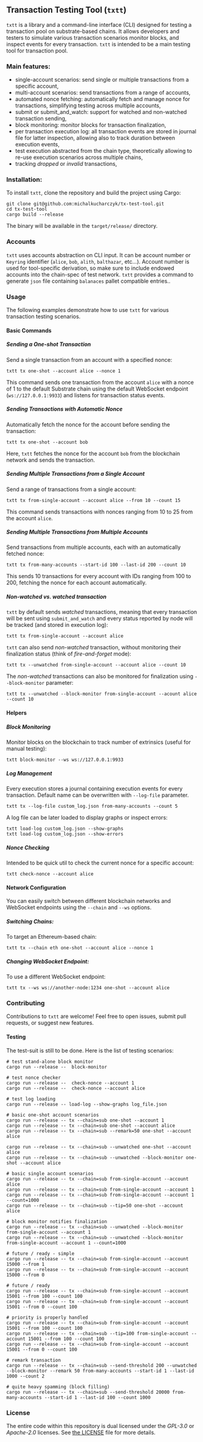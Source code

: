 ## Transaction Testing Tool (`txtt`)

`txtt` is a library and a command-line interface (CLI) designed for testing a transaction pool on substrate-based chains. It allows developers and testers to simulate various transaction scenarios monitor blocks, and inspect events for every transaction. `txtt` is intended to be a main testing tool for transaction pool.

### Main features:
- single-account scenarios: send single or multiple transactions from a specific account,
- multi-account scenarios: send transactions from a range of accounts,
- automated nonce fetching: automatically fetch and manage nonce for transactions, simplifying testing across multiple accounts,
- submit or submit_and_watch: support for watched and non-watched transaction sending,
- block monitoring: monitor blocks for transaction finalization,
- per transaction execution log: all transaction events are stored in journal file for latter inspection, allowing also to track duration between execution events,
- test execution abstracted from the chain type, theoretically allowing to re-use execution scenarios across multiple chains,
- tracking *dropped* or *invalid* transactions, 

### Installation:

To install `txtt`, clone the repository and build the project using Cargo:
```
git clone git@github.com:michalkucharczyk/tx-test-tool.git
cd tx-test-tool
cargo build --release
```

The binary will be available in the `target/release/` directory.

### Accounts
`txtt` uses accounts abstraction on CLI input. It can be account number or `Keyring` identifier (`alice`, `bob`, `alith`, `balthazar`, etc...).
Account number is used for tool-specific derivation, so make sure to include endowed accounts into the chain-spec of test network. `txtt` provides a command to generate `json` file containing `balanaces` pallet compatible entries..

### Usage

The following examples demonstrate how to use `txtt` for various transaction testing scenarios.

#### Basic Commands

##### Sending a One-shot Transaction

Send a single transaction from an account with a specified nonce:
```
txtt tx one-shot --account alice --nonce 1
```

This command sends one transaction from the account `alice` with a nonce of 1 to the default Substrate chain using the default WebSocket endpoint (`ws://127.0.0.1:9933`) and listens for transaction status events.

##### Sending Transactions with Automatic Nonce

Automatically fetch the nonce for the account before sending the transaction:
```
txtt tx one-shot --account bob
```

Here, `txtt` fetches the nonce for the account `bob` from the blockchain network and sends the transaction.

##### Sending Multiple Transactions from a Single Account

Send a range of transactions from a single account:

```
txtt tx from-single-account --account alice --from 10 --count 15
```

This command sends transactions with nonces ranging from 10 to 25 from the account `alice`.

##### Sending Multiple Transactions from Multiple Accounts

Send transactions from multiple accounts, each with an automatically fetched nonce:

```
txtt tx from-many-accounts --start-id 100 --last-id 200 --count 10
```

This sends 10 transactions for every account with IDs ranging from 100 to 200, fetching the nonce for each account automatically.

##### *Non-watched* vs. *watched* transaction


`txtt` by default sends *watched* transactions, meaning that every transaction will be sent using `submit_and_watch` and every status reported by node will be tracked (and stored in execution log):
```
txtt tx from-single-account --account alice
```

`txtt` can also send *non-watched* transaction, without monitoring their finalization status (think of *fire-and-forget* mode):
```
txtt tx --unwatched from-single-account --account alice --count 10
```

The *non-watched* transactions can also be monitored for finalization using `--block-monitor` parameter:
```
txtt tx --unwatched --block-monitor from-single-account --acount alice --count 10
```



#### Helpers

##### Block Monitoring

Monitor blocks on the blockchain to track number of extrinsics (useful for manual testing):

```
txtt block-monitor --ws ws://127.0.0.1:9933
```

##### Log Management

Every execution stores a journal containing execution events for every transaction. Default name can be overwritten with `--log-file` parameter.

```
txtt tx --log-file custom_log.json from-many-accounts --count 5
```

A log file can be later loaded to display graphs or inspect errors:

```
txtt load-log custom_log.json --show-graphs
txtt load-log custom_log.json --show-errors
```

##### Nonce Checking

Intended to be quick util to check the current nonce for a specific account:

```
txtt check-nonce --account alice
```


#### Network Configuration

You can easily switch between different blockchain networks and WebSocket endpoints using the `--chain` and `--ws` options.

##### Switching Chains:

To target an Ethereum-based chain:
```
txtt tx --chain eth one-shot --account alice --nonce 1
```
##### Changing WebSocket Endpoint:

To use a different WebSocket endpoint:
```
txtt tx --ws ws://another-node:1234 one-shot --account alice
```


### Contributing

Contributions to `txtt` are welcome! Feel free to open issues, submit pull requests, or suggest new features.

#### Testing
The test-suit is still to be done. Here is the list of testing scenarios:
```
# test stand-alone block monitor
cargo run --release --  block-monitor

# test nonce checker
cargo run --release --  check-nonce --account 1
cargo run --release --  check-nonce --account alice

# test log loading
cargo run --release -- load-log --show-graphs log_file.json

# basic one-shot account scenarios
cargo run --release -- tx --chain=sub one-shot --account 1
cargo run --release -- tx --chain=sub one-shot --account alice
cargo run --release -- tx --chain=sub --remark=50 one-shot --account alice

cargo run --release -- tx --chain=sub --unwatched one-shot --account alice
cargo run --release -- tx --chain=sub --unwatched --block-monitor one-shot --account alice

# basic single account scenarios
cargo run --release -- tx --chain=sub from-single-account --account alice
cargo run --release -- tx --chain=sub from-single-account --account 1
cargo run --release -- tx --chain=sub from-single-account --account 1 --count=1000
cargo run --release -- tx --chain=sub --tip=50 one-shot --account alice

# block monitor notifies finalization
cargo run --release -- tx --chain=sub --unwatched --block-monitor from-single-account --account 1
cargo run --release -- tx --chain=sub --unwatched --block-monitor from-single-account --account 1 --count=1000

# future / ready - simple
cargo run --release -- tx --chain=sub from-single-account --account 15000 --from 1
cargo run --release -- tx --chain=sub from-single-account --account 15000 --from 0

# future / ready
cargo run --release -- tx --chain=sub from-single-account --account 15001 --from 100 --count 100
cargo run --release -- tx --chain=sub from-single-account --account 15001 --from 0 --count 100

# priority is properly handled
cargo run --release -- tx --chain=sub from-single-account --account 15001 --from 100 --count 100
cargo run --release -- tx --chain=sub --tip=100 from-single-account --account 15001 --from 100 --count 100
cargo run --release -- tx --chain=sub from-single-account --account 15001 --from 0 --count 100

# remark transaction
cargo run --release -- tx --chain=sub --send-threshold 200 --unwatched --block-monitor --remark 50 from-many-accounts --start-id 1 --last-id 1000 --count 2

# quite heavy spamming (block filling)
cargo run --release -- tx --chain=sub --send-threshold 20000 from-many-accounts --start-id 1 --last-id 100 --count 1000
```

### License

The entire code within this repository is dual licensed under the _GPL-3.0_ or _Apache-2.0_ licenses. See [the LICENSE](./LICENSE) file for more details.
